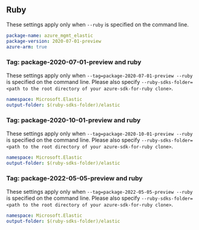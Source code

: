 ## Ruby

These settings apply only when `--ruby` is specified on the command line.

```yaml
package-name: azure_mgmt_elastic
package-version: 2020-07-01-preview
azure-arm: true
```

### Tag: package-2020-07-01-preview and ruby

These settings apply only when `--tag=package-2020-07-01-preview --ruby` is specified on the command line.
Please also specify `--ruby-sdks-folder=<path to the root directory of your azure-sdk-for-ruby clone>`.

```yaml $(tag) == 'package-2020-07-01-preview' && $(ruby)
namespace: Microsoft.Elastic
output-folder: $(ruby-sdks-folder)/elastic
```

### Tag: package-2020-10-01-preview and ruby

These settings apply only when `--tag=package-2020-10-01-preview --ruby` is specified on the command line.
Please also specify `--ruby-sdks-folder=<path to the root directory of your azure-sdk-for-ruby clone>`.

```yaml $(tag) == 'package-2020-10-01-preview' && $(ruby)
namespace: Microsoft.Elastic
output-folder: $(ruby-sdks-folder)/elastic
```

### Tag: package-2022-05-05-preview and ruby

These settings apply only when `--tag=package-2022-05-05-preview --ruby` is specified on the command line.
Please also specify `--ruby-sdks-folder=<path to the root directory of your azure-sdk-for-ruby clone>`.

```yaml $(tag) == 'package-2022-05-05-preview' && $(ruby)
namespace: Microsoft.Elastic
output-folder: $(ruby-sdks-folder)/elastic
```